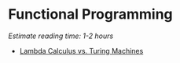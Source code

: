 # Functional Programming

*Estimate reading time: 1-2 hours*

- [Lambda Calculus vs. Turing Machines](https://youtu.be/ruOnPmI_40g)
